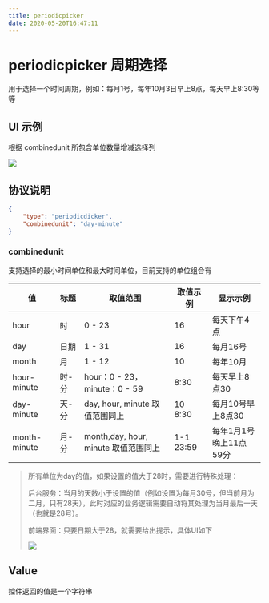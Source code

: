 ```yaml
---
title: periodicpicker
date: 2020-05-20T16:47:11
---
```


# periodicpicker 周期选择

用于选择一个时间周期，例如：每月1号，每年10月3日早上8点，每天早上8:30等等

## UI 示例

根据 combinedunit 所包含单位数量增减选择列

![](http://apaas.wxchina.com:8881/wp-content/uploads/periodicpicker.png)

## 协议说明

```json
{
    "type": "periodicdicker",
    "combinedunit": "day-minute"
}
```

### combinedunit

支持选择的最小时间单位和最大时间单位，目前支持的单位组合有

|值|标题|取值范围|取值示例|显示示例|
|---|---|---|---|---|
|hour|时|0 - 23|16|每天下午4点|
|day|日期|1 - 31|16|每月16号|
|month|月|1 - 12|10|每年10月|
|hour-minute|时-分|hour：0 - 23，minute：0 - 59|8:30|每天早上8点30|
|day-minute|天-分|day, hour, minute 取值范围同上|10 8:30|每月10号早上8点30|
|month-minute|月-分|month,day, hour, minute 取值范围同上|1-1 23:59|每年1月1号晚上11点59分|

> 所有单位为day的值，如果设置的值大于28时，需要进行特殊处理：
>
> 后台服务：当月的天数小于设置的值（例如设置为每月30号，但当前月为二月，只有28天），此时对应的业务逻辑需要自动将其处理为当月最后一天（也就是28号）。
>
> 前端界面：只要日期大于28，就需要给出提示，具体UI如下
>
> ![](http://apaas.wxchina.com:8881/wp-content/uploads/periodicpicker2.png)

## Value

控件返回的值是一个字符串